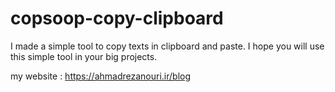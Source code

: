 # copsoop-copy-clipboard
I made a simple tool to copy texts in clipboard and paste. I hope you will use this simple tool in your big projects.



my website : https://ahmadrezanouri.ir/blog
